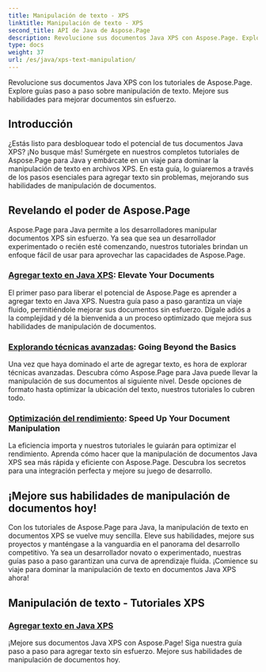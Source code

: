 ```yaml
---
title: Manipulación de texto - XPS
linktitle: Manipulación de texto - XPS
second_title: API de Java de Aspose.Page
description: Revolucione sus documentos Java XPS con Aspose.Page. Explore guías paso a paso sobre manipulación de texto. Mejore sus habilidades para mejorar documentos sin esfuerzo.
type: docs
weight: 37
url: /es/java/xps-text-manipulation/
---
```


Revolucione sus documentos Java XPS con los tutoriales de Aspose.Page. Explore guías paso a paso sobre manipulación de texto. Mejore sus habilidades para mejorar documentos sin esfuerzo.

## Introducción

¿Estás listo para desbloquear todo el potencial de tus documentos Java XPS? ¡No busque más! Sumérgete en nuestros completos tutoriales de Aspose.Page para Java y embárcate en un viaje para dominar la manipulación de texto en archivos XPS. En esta guía, lo guiaremos a través de los pasos esenciales para agregar texto sin problemas, mejorando sus habilidades de manipulación de documentos.

## Revelando el poder de Aspose.Page

Aspose.Page para Java permite a los desarrolladores manipular documentos XPS sin esfuerzo. Ya sea que sea un desarrollador experimentado o recién esté comenzando, nuestros tutoriales brindan un enfoque fácil de usar para aprovechar las capacidades de Aspose.Page.

### [Agregar texto en Java XPS](./add-text/): Elevate Your Documents

El primer paso para liberar el potencial de Aspose.Page es aprender a agregar texto en Java XPS. Nuestra guía paso a paso garantiza un viaje fluido, permitiéndole mejorar sus documentos sin esfuerzo. Dígale adiós a la complejidad y dé la bienvenida a un proceso optimizado que mejora sus habilidades de manipulación de documentos.

### [Explorando técnicas avanzadas](#): Going Beyond the Basics

Una vez que haya dominado el arte de agregar texto, es hora de explorar técnicas avanzadas. Descubra cómo Aspose.Page para Java puede llevar la manipulación de sus documentos al siguiente nivel. Desde opciones de formato hasta optimizar la ubicación del texto, nuestros tutoriales lo cubren todo.

### [Optimización del rendimiento](#): Speed Up Your Document Manipulation

La eficiencia importa y nuestros tutoriales le guiarán para optimizar el rendimiento. Aprenda cómo hacer que la manipulación de documentos Java XPS sea más rápida y eficiente con Aspose.Page. Descubra los secretos para una integración perfecta y mejore su juego de desarrollo.

## ¡Mejore sus habilidades de manipulación de documentos hoy!

Con los tutoriales de Aspose.Page para Java, la manipulación de texto en documentos XPS se vuelve muy sencilla. Eleve sus habilidades, mejore sus proyectos y manténgase a la vanguardia en el panorama del desarrollo competitivo. Ya sea un desarrollador novato o experimentado, nuestras guías paso a paso garantizan una curva de aprendizaje fluida. ¡Comience su viaje para dominar la manipulación de texto en documentos Java XPS ahora!
## Manipulación de texto - Tutoriales XPS
### [Agregar texto en Java XPS](./add-text/)
¡Mejore sus documentos Java XPS con Aspose.Page! Siga nuestra guía paso a paso para agregar texto sin esfuerzo. Mejore sus habilidades de manipulación de documentos hoy.